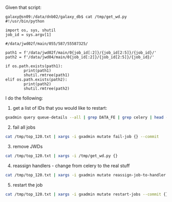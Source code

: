 Given that script:

```python3
galaxy@sn09:/data/dnb02/galaxy_db$ cat /tmp/get_wd.py
#!/usr/bin/python

import os, sys, shutil
job_id = sys.argv[1]

#/data/jwd02f/main/055/587/55587325/

path1 = f'/data/jwd02f/main/0{job_id[:2]}/{job_id[2:5]}/{job_id}/'
path2 = f'/data/jwd04/main/0{job_id[:2]}/{job_id[2:5]}/{job_id}/'

if os.path.exists(path1):
        print(path1)
        shutil.rmtree(path1)
elif os.path.exists(path2):
        print(path2)
        shutil.rmtree(path2)
```

I do the following:

1. get a list of IDs that you would like to restart:

```bash
gxadmin query queue-details --all | grep DATA_FE | grep celery | head -n 120 | awk '{print $3}' > /tmp/top_120.txt

```

2. fail all jobs
```bash
cat /tmp/top_120.txt | xargs -i gxadmin mutate fail-job {} --commit
```

3. remove JWDs
```bash
cat /tmp/top_120.txt | xargs -i /tmp/get_wd.py {}
```

4. reassign handlers - change from celery to the real stuff
```bash
cat /tmp/top_120.txt | xargs -i gxadmin mutate reassign-job-to-handler {} handler_sn09_0 --commit
```

5. restart the job
```bash
cat /tmp/top_120.txt | xargs -i gxadmin mutate restart-jobs --commit {}
```

